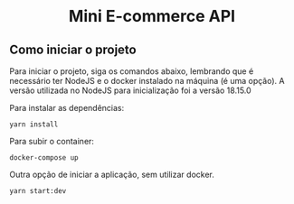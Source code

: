 <br />
<div align="center">

<h1 align="center">Mini E-commerce API</h1>

  <p align="center">

  </p>

</div>

## Como iniciar o projeto

Para iniciar o projeto, siga os comandos abaixo, lembrando que é necessário ter
NodeJS e o docker instalado na máquina (é uma opção). A versão utilizada no
NodeJS para inicialização foi a versão 18.15.0

Para instalar as dependências:

```
yarn install
```

Para subir o container:

```
docker-compose up
```

Outra opção de iniciar a aplicação, sem utilizar docker.

```
yarn start:dev
```

